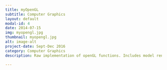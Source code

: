 ```yaml
---
title: myOpenGL
subtitle: Computer Graphics
layout: default
modal-id: 4
date: 2014-07-15
img: myopengl.jpg
thumbnail: myopengl.jpg
alt: image-alt
project-date: Sept-Dec 2016
category: Computer Graphics
description: Raw implementation of openGL functions. Includes model rendering, spatial transformation, curve drawing, lighting, etc.

---
```

